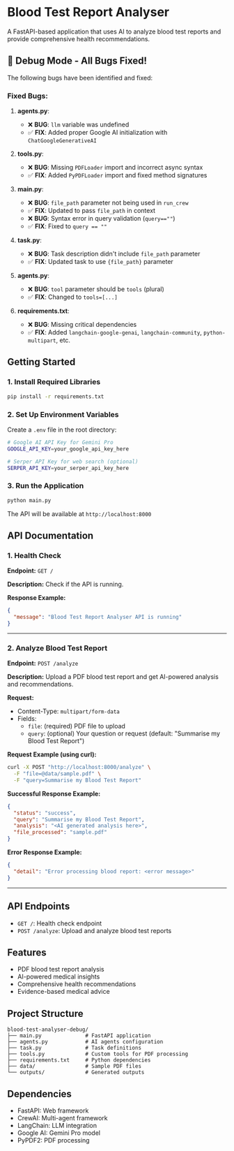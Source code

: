 # Blood Test Report Analyser

A FastAPI-based application that uses AI to analyze blood test reports and provide comprehensive health recommendations.

## 🐛 **Debug Mode - All Bugs Fixed!** 

The following bugs have been identified and fixed:

### **Fixed Bugs:**

1. **agents.py**: 
   - ❌ **BUG**: `llm` variable was undefined
   - ✅ **FIX**: Added proper Google AI initialization with `ChatGoogleGenerativeAI`

2. **tools.py**: 
   - ❌ **BUG**: Missing `PDFLoader` import and incorrect async syntax
   - ✅ **FIX**: Added `PyPDFLoader` import and fixed method signatures

3. **main.py**: 
   - ❌ **BUG**: `file_path` parameter not being used in `run_crew`
   - ✅ **FIX**: Updated to pass `file_path` in context
   - ❌ **BUG**: Syntax error in query validation (`query==""`)
   - ✅ **FIX**: Fixed to `query == ""`

4. **task.py**: 
   - ❌ **BUG**: Task description didn't include `file_path` parameter
   - ✅ **FIX**: Updated task to use `{file_path}` parameter

5. **agents.py**: 
   - ❌ **BUG**: `tool` parameter should be `tools` (plural)
   - ✅ **FIX**: Changed to `tools=[...]`

6. **requirements.txt**: 
   - ❌ **BUG**: Missing critical dependencies
   - ✅ **FIX**: Added `langchain-google-genai`, `langchain-community`, `python-multipart`, etc.

## Getting Started

### 1. Install Required Libraries
```bash
pip install -r requirements.txt
```

### 2. Set Up Environment Variables
Create a `.env` file in the root directory:
```bash
# Google AI API Key for Gemini Pro
GOOGLE_API_KEY=your_google_api_key_here

# Serper API Key for web search (optional)
SERPER_API_KEY=your_serper_api_key_here
```

### 3. Run the Application
```bash
python main.py
```

The API will be available at `http://localhost:8000`

## API Documentation

### 1. Health Check

**Endpoint:** `GET /`

**Description:**
Check if the API is running.

**Response Example:**
```json
{
  "message": "Blood Test Report Analyser API is running"
}
```

---

### 2. Analyze Blood Test Report

**Endpoint:** `POST /analyze`

**Description:**
Upload a PDF blood test report and get AI-powered analysis and recommendations.

**Request:**
- Content-Type: `multipart/form-data`
- Fields:
  - `file`: (required) PDF file to upload
  - `query`: (optional) Your question or request (default: "Summarise my Blood Test Report")

**Request Example (using curl):**
```bash
curl -X POST "http://localhost:8000/analyze" \
  -F "file=@data/sample.pdf" \
  -F "query=Summarise my Blood Test Report"
```

**Successful Response Example:**
```json
{
  "status": "success",
  "query": "Summarise my Blood Test Report",
  "analysis": "<AI generated analysis here>",
  "file_processed": "sample.pdf"
}
```

**Error Response Example:**
```json
{
  "detail": "Error processing blood report: <error message>"
}
```

---

## API Endpoints

- `GET /`: Health check endpoint
- `POST /analyze`: Upload and analyze blood test reports

## Features

- PDF blood test report analysis
- AI-powered medical insights
- Comprehensive health recommendations
- Evidence-based medical advice

## Project Structure

```
blood-test-analyser-debug/
├── main.py              # FastAPI application
├── agents.py            # AI agents configuration
├── task.py              # Task definitions
├── tools.py             # Custom tools for PDF processing
├── requirements.txt     # Python dependencies
├── data/                # Sample PDF files
└── outputs/             # Generated outputs
```

## Dependencies

- FastAPI: Web framework
- CrewAI: Multi-agent framework
- LangChain: LLM integration
- Google AI: Gemini Pro model
- PyPDF2: PDF processing
